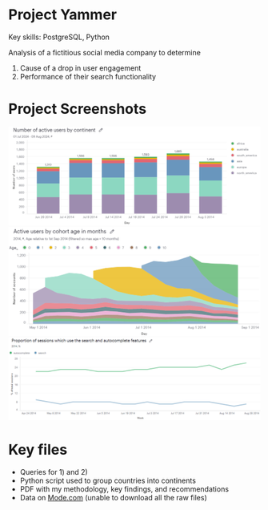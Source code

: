 # Project Yammer
Key skills: PostgreSQL, Python

Analysis of a fictitious social media company to determine  
1) Cause of a drop in user engagement
2) Performance of their search functionality

# Project Screenshots
![image](https://github.com/jonathanyang7/yammer_sql_analysis/blob/69a9b57d461cacd71913195aede680fa3b48cbe9/03.%20Screenshots/user_engagement_active_by_continent.png)
![image](https://github.com/jonathanyang7/yammer_sql_analysis/blob/main/03.%20Screenshots/user_engagement_cohort.png)
![image](https://github.com/jonathanyang7/yammer_sql_analysis/blob/70f6a26df53d3e8b29ef638c583064a9509786ba/03.%20Screenshots/search_functionality_usage.png)

# Key files
- Queries for 1) and 2)
- Python script used to group countries into continents 
- PDF with my methodology, key findings, and recommendations 
- Data on [Mode.com](https://mode.com/sql-tutorial/sql-business-analytics-training) (unable to download all the raw files)
